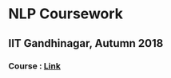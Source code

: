 # NLP Coursework
## IIT Gandhinagar, Autumn 2018

### Course : [Link](https://sites.google.com/a/iitgn.ac.in/nlp-2018/)